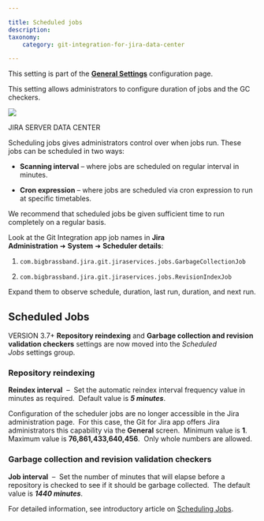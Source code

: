 ```yaml
---

title: Scheduled jobs
description:
taxonomy:
    category: git-integration-for-jira-data-center

---
```

This setting is part of the [**General Settings**](/git-integration-for-jira-self-managed/general-settings-gij-self-managed) configuration page.


This setting allows administrators to configure duration of jobs and the GC checkers.

![](https://bigbrassband.atlassian.net/wiki/download/thumbnails/1207795958/gitserver-gencfg-scheduler-jobs.png?version=2&modificationDate=1647774645146&cacheVersion=1&api=v2&width=680&height=317)

JIRA SERVER DATA CENTER

Scheduling jobs gives administrators control over when jobs run. These jobs can be scheduled in two ways:

*   **Scanning interval** – where jobs are scheduled on regular interval in minutes.

*   **Cron expression** – where jobs are scheduled via cron expression to run at specific timetables.


We recommend that scheduled jobs be given sufficient time to run completely on a regular basis.

Look at the Git Integration app job names in **Jira Administration** ➜ **System** ➜ **Scheduler details**:

1.  `com.bigbrassband.jira.git.jiraservices.jobs.GarbageCollectionJob`

2.  `com.bigbrassband.jira.git.jiraservices.jobs.RevisionIndexJob`


Expand them to observe schedule, duration, last run, duration, and next run.

## Scheduled Jobs

VERSION 3.7+ **Repository reindexing** and **Garbage collection and revision validation checkers** settings are now moved into the _Scheduled Jobs_ settings group.

### Repository reindexing

**Reindex interval**  –  Set the automatic reindex interval frequency value in minutes as required.  Default value is _**5 minutes**_.

Configuration of the scheduler jobs are no longer accessible in the Jira administration page.  For this case, the Git for Jira app offers Jira administrators this capability via the **General** screen.  Minimum value is **1**.  Maximum value is **76,861,433,640,456**.  Only whole numbers are allowed.

### Garbage collection and revision validation checkers

**Job interval**  –  Set the number of minutes that will elapse before a repository is checked to see if it should be garbage collected.  The default value is _**1440 minutes**_.

For detailed information, see introductory article on [Scheduling Jobs](/git-integration-for-jira-self-managed/scheduling-jobs-gij-self-managed).

